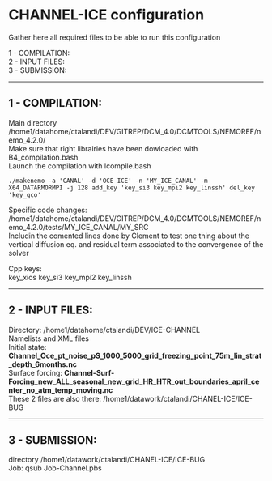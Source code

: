 # CHANNEL-ICE configuration
Gather here all required files to be able to run this configuration

1 - COMPILATION:<br> 
2 - INPUT FILES:<br>
3 - SUBMISSION: <br>
  
---
## 1 - COMPILATION: <br>

Main directory /home1/datahome/ctalandi/DEV/GITREP/DCM_4.0/DCMTOOLS/NEMOREF/nemo_4.2.0/ <br>
Make sure that right librairies have been dowloaded with  B4_compilation.bash <br>
Launch the compilation with lcompile.bash <br>
```
./makenemo -a 'CANAL' -d 'OCE ICE' -n 'MY_ICE_CANAL' -m X64_DATARMORMPI -j 128 add_key 'key_si3 key_mpi2 key_linssh' del_key 'key_qco'
```

Specific code changes:<br>
/home1/datahome/ctalandi/DEV/GITREP/DCM_4.0/DCMTOOLS/NEMOREF/nemo_4.2.0/tests/MY_ICE_CANAL/MY_SRC<br>
Includin the comented lines done by Clement to test one thing about the vertical diffusion eq. and residual term associated to the convergence of the solver

Cpp keys:<br>
 key_xios  key_si3  key_mpi2  key_linssh<br>


---
## 2 - INPUT FILES:<br>
Directory: /home1/datahome/ctalandi/DEV/ICE-CHANNEL <br>
Namelists and XML files <br>
Initial state: **Channel_Oce_pt_noise_pS_1000_5000_grid_freezing_point_75m_lin_strat_depth_6months.nc** <br>
Surface forcing: **Channel-Surf-Forcing_new_ALL_seasonal_new_grid_HR_HTR_out_boundaries_april_center_no_atm_temp_moving.nc** <br>
These 2 files are also there: /home1/datawork/ctalandi/CHANEL-ICE/ICE-BUG <br>

---
## 3 - SUBMISSION:<br>

directory  /home1/datawork/ctalandi/CHANEL-ICE/ICE-BUG <br>
Job: qsub Job-Channel.pbs <br>
